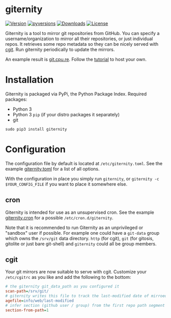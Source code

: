 # giternity

[![Version](https://img.shields.io/pypi/v/giternity.svg)](https://pypi.org/project/giternity/)
[![pyversions](https://img.shields.io/pypi/pyversions/giternity.svg)](https://pypi.org/project/giternity/)
[![Downloads](https://www.cpu.re/static/giternity/downloads.svg)](https://www.cpu.re/static/giternity/downloads-by-python-version.txt)
[![License](https://img.shields.io/badge/License-GPLv3+-blue.svg)](https://github.com/rahiel/giternity/blob/master/LICENSE.txt)

Giternity is a tool to mirror git repositories from GitHub.
You can specify a username/organization to mirror all their repositories, or just individual repos.
It retrieves some repo metadata so they can be nicely served with [cgit][].
Run giternity periodically to update the mirrors.

An example result is [git.cpu.re][]. Follow the [tutorial][] to host your own.

[cgit]: https://git.zx2c4.com/cgit/about/
[git.cpu.re]: https://git.cpu.re/
[tutorial]: https://www.rahielkasim.com/mirror-git-repositories-and-serve-them-with-cgit/

# Installation

Giternity is packaged via PyPi, the Python Package Index.
Required packages:
- Python 3
- Python 3 `pip` (if your distro packages it separately)
- git

``` shell
sudo pip3 install giternity
```

# Configuration

The configuration file by default is located at `/etc/giternity.toml`.
See the example [giternity.toml](/examples/giternity.toml) for a list of all options.

With the configuration in place you simply run `giternity`, or `giternity -c $YOUR_CONFIG_FILE` if you want to place it somewhere else.

## cron

Giternity is intended for use as an unsupervised cron.
See the example [giternity.cron](/examples/giternity.cron) for a possible `/etc/cron.d/giternity`.

Note that it is recommended to run Giternity as an unprivileged or "sandbox" user if possible.
For example one could have a `git-data` group which owns the `/srv/git` data directory.
`http` (for cgit), `git` (for gitosis, gitolite or just bare git-shell) and `giternity` could all be group members.

## cgit

Your git mirrors are now suitable to serve with cgit. Customize your
`/etc/cgitrc` as you like and add the following to the bottom:

```ini
# the giternity git_data_path as you configured it
scan-path=/srv/git/
# giternity writes this file to track the last-modified date of mirroed repos
agefile=info/web/last-modified
# infer section (github user / group) from the first repo path segment
section-from-path=1
```
